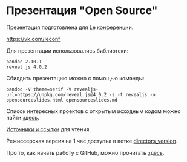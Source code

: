# Презентация "Open Source"

Презентация подготовлена для Le конференции.

https://vk.com/leconf

Для презентации использовались библиотеки:

```
pandoc 2.10.1
reveal.js 4.0.2
```

Сбилдить презентацию можно с помощью команды:

```
pandoc -V theme=serif -V revealjs-url=https://unpkg.com/reveal.js@4.0.2 -s -t revealjs -o opensourceslides.html opensourceslides.md
```

Список интересных проектов с открытым исходным кодом можно найти [здесь](https://github.com/pukhlyakova/openSourcePresentation/blob/master/open_source_list.md).

[Источники и ссылки](https://github.com/pukhlyakova/openSourcePresentation/blob/master/links.md) для чтения.

Режиссерская версия на 1 час доступна в ветке [directors_version](https://github.com/pukhlyakova/openSourcePresentation/tree/directors_version).

Про то, как начать работу с GitHub, можно прочитать [здесь](https://docs.github.com/en/github/getting-started-with-github/quickstart).